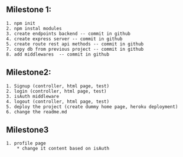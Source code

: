 ## Milestone 1: 
    1. npm init
    2. npm instal modules
    3. create endpoints backend -- commit in github
    4. create express server -- commit in github
    5. create route rest api methods -- commit in github
    7. copy db from previous project -- commit in github
    8. add middlewares  -- commit in github


## Milestone2: 
    1. Signup (controller, html page, test)
    2. login (controller, html page, test) 
    3. isAuth middleware
    4. logout (controller, html page, test)
    5. deploy the project (create dummy home page, heroku deployment)
    6. change the readme.md

## Milestone3
    1. profile page 
        * change it content based on isAuth
